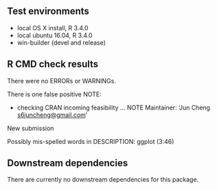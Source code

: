 ## Test environments
* local OS X install, R 3.4.0
* local ubuntu 16.04, R 3.4.0
* win-builder (devel and release)

## R CMD check results
There were no ERRORs or WARNINGs. 

There is one false positive NOTE:
* checking CRAN incoming feasibility ... NOTE
Maintainer: ‘Jun Cheng <s6juncheng@gmail.com>’

New submission

Possibly mis-spelled words in DESCRIPTION:
  ggplot (3:46)

## Downstream dependencies
There are currently no downstream dependencies for this package.
